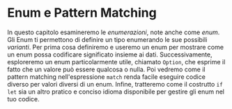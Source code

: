 # Enum e Pattern Matching

In questo capitolo esamineremo le *enumerazioni*, note anche come *enum*. Gli Enum ti permettono di definire un tipo enumerando le sue possibili *varianti*. Per prima cosa definiremo e useremo un enum per mostrare come un enum possa codificare significato insieme ai dati. Successivamente, esploreremo un enum particolarmente utile, chiamato `Option`, che esprime il fatto che un valore può essere qualcosa o nulla. Poi vedremo come il pattern matching nell'espressione `match` renda facile eseguire codice diverso per valori diversi di un enum. Infine, tratteremo come il costrutto `if let` sia un altro pratico e conciso idioma disponibile per gestire gli enum nel tuo codice.
